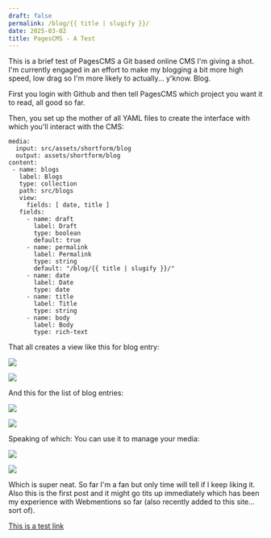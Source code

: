 ```yaml
---
draft: false
permalink: /blog/{{ title | slugify }}/
date: 2025-03-02
title: PagesCMS - A Test
---
```

This is a brief test of PagesCMS a Git based online CMS I'm giving a shot. I'm currently engaged in an effort to make my blogging a bit more high speed, low drag so I'm more likely to actually... y'know. Blog.

First you login with Github and then tell PagesCMS which project you want it to read, all good so far.

Then, you set up the mother of all YAML files to create the interface with which you'll interact with the CMS:

```
media:
  input: src/assets/shortform/blog
  output: assets/shortform/blog
content:
 - name: blogs
   label: Blogs
   type: collection
   path: src/blogs
   view:
     fields: [ date, title ]
   fields:
     - name: draft
       label: Draft
       type: boolean
       default: true
     - name: permalink
       label: Permalink
       type: string
       default: "/blog/{{ title | slugify }}/"
     - name: date
       label: Date
       type: date
     - name: title
       label: Title
       type: string
     - name: body
       label: Body
       type: rich-text
```

That all creates a view like this for blog entry:

![](assets/shortform/blog/03-02-25/PagesCMS-MakingAPost.PNG)

![](/assets/shortform/blog/03-02-25/PagesCMS-MakingAPost.PNG)

And this for the list of blog entries:

![](assets/shortform/blog/03-02-25/PagesCMS-CMS-yStuff.PNG)

![](/assets/shortform/blog/03-02-25/PagesCMS-CMS-yStuff.PNG)

Speaking of which: You can use it to manage your media:

![](assets/shortform/blog/03-02-25/PagesCMS-AddingMedia.PNG)

![](/assets/shortform/blog/03-02-25/PagesCMS-AddingMedia.PNG)

Which is super neat. So far I'm a fan but only time will tell if I keep liking it. Also this is the first post and it might go tits up immediately which has been my experience with Webmentions so far (also recently added to this site... sort of).

[This is a test link](https://chaosgoat.neocities.org/blog/pagescms-a-test/)